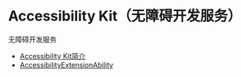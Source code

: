 # Accessibility Kit（无障碍开发服务）

无障碍开发服务
  - [Accessibility Kit简介](accessibilityKit.md)
  - [AccessibilityExtensionAbility](accessibilityextensionability.md)